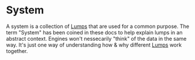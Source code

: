 # System

A system is a collection of [Lumps](lump.md) that are used for a common purpose.
The term "System" has been coined in these docs to help explain lumps in an abstract context.
Engines won't nessecarily "think" of the data in the same way.
It's just one way of understanding how & why different [Lumps](lump.md) work together.
